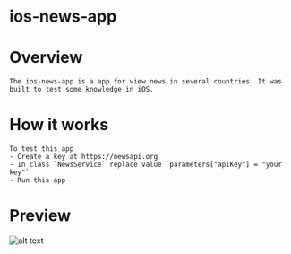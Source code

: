# ios-news-app

# Overview

    The ios-news-app is a app for view news in several countries. It was built to test some knowledge in iOS.

# How it works

    To test this app
    - Create a key at https://newsapi.org
    - In class `NewsService` replace value `parameters["apiKey"] = "your key"`
    - Run this app

# Preview 

![alt text](https://github.com/cassiosousa/ios-news-app/blob/master/gif1.gif?raw=true)